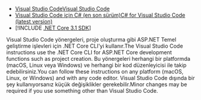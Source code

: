 * [<span data-ttu-id="aab68-101">Visual Studio Code</span><span class="sxs-lookup"><span data-stu-id="aab68-101">Visual Studio Code</span></span>](https://code.visualstudio.com/download)
* [<span data-ttu-id="aab68-102">Visual Studio Code için C# (en son sürüm)</span><span class="sxs-lookup"><span data-stu-id="aab68-102">C# for Visual Studio Code (latest version)</span></span>](https://marketplace.visualstudio.com/items?itemName=ms-dotnettools.csharp)
* [!INCLUDE [.NET Core 3.1 SDK](~/includes/3.1-SDK.md)]

<span data-ttu-id="aab68-103">Visual Studio Code yönergeleri, proje oluşturma gibi ASP.NET Temel geliştirme işlevleri için .NET Core CLI'yi kullanır.</span><span class="sxs-lookup"><span data-stu-id="aab68-103">The Visual Studio Code instructions use the .NET Core CLI for ASP.NET Core development functions such as project creation.</span></span> <span data-ttu-id="aab68-104">Bu yönergeleri herhangi bir platformda (macOS, Linux veya Windows) ve herhangi bir kod düzenleyicisi ile takip edebilirsiniz.</span><span class="sxs-lookup"><span data-stu-id="aab68-104">You can follow these instructions on any platform (macOS, Linux, or Windows) and with any code editor.</span></span> <span data-ttu-id="aab68-105">Visual Studio Code dışında bir şey kullanıyorsanız küçük değişiklikler gerekebilir.</span><span class="sxs-lookup"><span data-stu-id="aab68-105">Minor changes may be required if you use something other than Visual Studio Code.</span></span>
